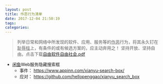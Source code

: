 ```yaml
---
layout: post
title: 作恶行为清单
date: 2017-12-04 21:50:19
tags:
categories:
---
```


> 列举日常和网络中所发现的软件、应用、服务等的<u>作恶</u>行为，将其永久钉在<u>耻辱柱</u>上，有条件的或有候选方案的，应主动弃用之！
> 坚持开放、坚持自由。点击下载[自由软件自由社会.pdf](http://mirror.lihnidos.org/GNU/savannah/blug/fsfs-zh/fsfs-zh.pdf)

- [闲鱼](https://2.taobao.com/)Web服务隐藏搜索框
  - 事件： https://www.appinn.com/xianyu-search-box/
  - 应对： https://github.com/hellopenggao/xianyu_search_box
